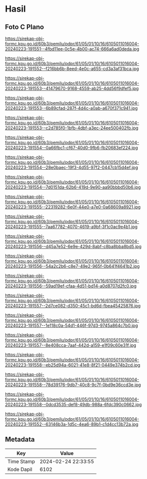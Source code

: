 # Hasil

## Foto C Plano

https://sirekap-obj-formc.kpu.go.id/60b3/pemilu/pdpr/61/05/01/10/16/6105011016004-20240223-191551--4fbd11ee-0c5e-4b00-ac74-666a6ad0deda.jpg

https://sirekap-obj-formc.kpu.go.id/60b3/pemilu/pdpr/61/05/01/10/16/6105011016004-20240223-191552--f216bb6b-8eed-4e0c-a655-cd3a3af31bca.jpg

https://sirekap-obj-formc.kpu.go.id/60b3/pemilu/pdpr/61/05/01/10/16/6105011016004-20240223-191553--41479670-9168-4559-ab25-4dd56f9dfef5.jpg

https://sirekap-obj-formc.kpu.go.id/60b3/pemilu/pdpr/61/05/01/10/16/6105011016004-20240223-191553--6b89cfad-287f-4d4c-a0ab-a670f371c941.jpg

https://sirekap-obj-formc.kpu.go.id/60b3/pemilu/pdpr/61/05/01/10/16/6105011016004-20240223-191553--c2d785f0-1bfb-4dbf-a3ec-24ee500402fb.jpg

https://sirekap-obj-formc.kpu.go.id/60b3/pemilu/pdpr/61/05/01/10/16/6105011016004-20240223-191554--0a66fbc1-cf67-40d0-9fb6-fb20683ef224.jpg

https://sirekap-obj-formc.kpu.go.id/60b3/pemilu/pdpr/61/05/01/10/16/6105011016004-20240223-191554--28e0baec-19f3-4d55-97f2-0447cb15d4ef.jpg

https://sirekap-obj-formc.kpu.go.id/60b3/pemilu/pdpr/61/05/01/10/16/6105011016004-20240223-191554--7d0151da-62b6-419d-9e90-aa90bbbd50b6.jpg

https://sirekap-obj-formc.kpu.go.id/60b3/pemilu/pdpr/61/05/01/10/16/6105011016004-20240223-191555--22319282-6e0f-44e0-a7e0-0a68609a8921.jpg

https://sirekap-obj-formc.kpu.go.id/60b3/pemilu/pdpr/61/05/01/10/16/6105011016004-20240223-191555--7aa67782-4070-4619-a9bf-3f1c0ac9e4b1.jpg

https://sirekap-obj-formc.kpu.go.id/60b3/pemilu/pdpr/61/05/01/10/16/6105011016004-20240223-191556--d45a7e52-6e9e-429d-8abf-c8ba8bba8bd5.jpg

https://sirekap-obj-formc.kpu.go.id/60b3/pemilu/pdpr/61/05/01/10/16/6105011016004-20240223-191556--54a2c2b6-c8e7-49e2-965f-0b641f4641b2.jpg

https://sirekap-obj-formc.kpu.go.id/60b3/pemilu/pdpr/61/05/01/10/16/6105011016004-20240223-191556--59ad19ef-cfaa-4d51-bd14-a0d8707d2fc0.jpg

https://sirekap-obj-formc.kpu.go.id/60b3/pemilu/pdpr/61/05/01/10/16/6105011016004-20240223-191557--2d7ce082-d350-45c1-bd6d-fbea45425876.jpg

https://sirekap-obj-formc.kpu.go.id/60b3/pemilu/pdpr/61/05/01/10/16/6105011016004-20240223-191557--1e118c0a-54d1-446f-97d3-9745a864c7b0.jpg

https://sirekap-obj-formc.kpu.go.id/60b3/pemilu/pdpr/61/05/01/10/16/6105011016004-20240223-191557--8e408cca-7aaf-442d-a159-e1f09c60e31f.jpg

https://sirekap-obj-formc.kpu.go.id/60b3/pemilu/pdpr/61/05/01/10/16/6105011016004-20240223-191558--eb25d94a-6021-41e8-8f21-0449e374b2cd.jpg

https://sirekap-obj-formc.kpu.go.id/60b3/pemilu/pdpr/61/05/01/10/16/6105011016004-20240223-191558--78d39176-9db7-40c8-9c7f-0bd9e36ccd3e.jpg

https://sirekap-obj-formc.kpu.go.id/60b3/pemilu/pdpr/61/05/01/10/16/6105011016004-20240223-191558--0dcd3535-def8-49db-988a-6fdc390c0662.jpg

https://sirekap-obj-formc.kpu.go.id/60b3/pemilu/pdpr/61/05/01/10/16/6105011016004-20240223-191552--63146b3a-1d5c-4ea6-89b1-c1d4cc13b72a.jpg


## Metadata

| Key        | Value               |
| ---------- | ------------------- |
| Time Stamp | 2024-02-24 22:33:55 |
| Kode Dapil | 6102                |



